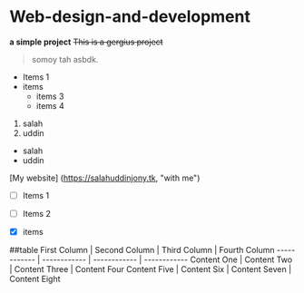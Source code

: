 # Web-design-and-development
**a simple project**
~~This is a gergius project~~
>somoy tah asbdk.



* Items 1
* items
  * items 3
  * items 4
1. salah
2. uddin
  * salah
  * uddin
  
  
  
[My website] (https://salahuddinjony.tk, "with me")
- [ ] Items 1
- [ ] Items 2
- [x] items



##table 
First Column | Second Column | Third Column | Fourth Column
------------ | ------------ | ------------ | ------------
Content One | Content Two | Content Three | Content Four
Content Five | Content Six | Content Seven | Content Eight
